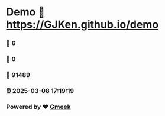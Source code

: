 # Demo :link: https://GJKen.github.io/demo 
### :page_facing_up: [6](https://GJKen.github.io/demo/tag.html) 
### :speech_balloon: 0 
### :hibiscus: 91489 
### :alarm_clock: 2025-03-08 17:19:19 
### Powered by :heart: [Gmeek](https://github.com/Meekdai/Gmeek)
